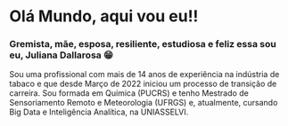 # Olá Mundo, aqui vou eu!!

### Gremista, mãe, esposa, resiliente, estudiosa e feliz essa sou eu, Juliana Dallarosa 😁

Sou uma profissional com mais de 14 anos de experiência na indústria de tabaco e que desde Março de 2022 iniciou um processo de transição de carreira.
Sou formada em Química (PUCRS) e tenho Mestrado de Sensoriamento Remoto e Meteorologia (UFRGS) e, atualmente, cursando Big Data e Inteligência Analítica, na UNIASSELVI.
